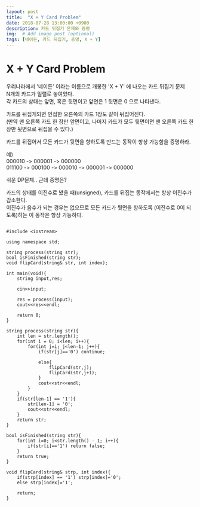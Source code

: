 ```yaml
---
layout: post
title:  "X + Y Card Problem"
date: 2018-07-28 13:00:00 +0900
description: 카드 뒤집기 문제와 증명
img:  # Add image post (optional)
tags: [네이든, 카드 뒤집기, 증명, X + Y]
---
```

# X + Y Card Problem
우리나라에서 '네이든' 이라는 이름으로 개봉한 'X + Y' 에 나오는 카드 뒤집기 문제  
N개의 카드가 일렬로 놓여있다.  
각 카드의 상태는 앞면, 혹은 뒷면이고 앞면은 1 뒷면은 0 으로 나타낸다.

카드를 뒤집게되면 인접한 오른쪽의 카드 1장도 같이 뒤집어진다.  
(만약 맨 오른쪽 카드 한 장만 앞면이고, 나머지 카드가 모두 뒷면이면 맨 오른쪽 카드 한 장만 뒷면으로 뒤집을 수 있다.)
  
카드를 뒤집어서 모든 카드가 뒷면을 향하도록 만드는 동작이 항상 가능함을 증명하라.

예)  
000010 -> 000001 -> 000000  
011100 -> 000100 -> 000010 -> 000001 -> 000000

쉬운 DP문제.. 근데 증명은?

카드의 상태를 이진수로 봤을 때(unsigned), 카드를 뒤집는 동작에서는 항상 이진수가 감소한다.  
이진수가 음수가 되는 경우는 없으므로 모든 카드가 뒷면을 향하도록 (이진수로 0이 되도록)하는 이 동작은 항상 가능하다.

```

#include <iostream>

using namespace std;

string process(string str);
bool isFinished(string str);
void flipCard(string& str, int index);

int main(void){
    string input,res;
    
    cin>>input;
    
    res = process(input);
    cout<<res<<endl;
    
    return 0;
}

string process(string str){
    int len = str.length();
    for(int i = 0; i<len; i++){
        for(int j=i; j<len-1; j++){
            if(str[j]=='0') continue;
            
            else{
                flipCard(str,j);
                flipCard(str,j+1);
            }
            cout<<str<<endl;
        }
    }
    if(str[len-1] == '1'){
        str[len-1] = '0';
        cout<<str<<endl;
    }
    return str;
}

bool isFinished(string str){
    for(int i=0; i<str.length() - 1; i++){
        if(str[i]=='1') return false;
    }
    return true;
}

void flipCard(string& strp, int index){
    if(strp[index] == '1') strp[index]='0';
    else strp[index]='1';
    
    return;
}

```
